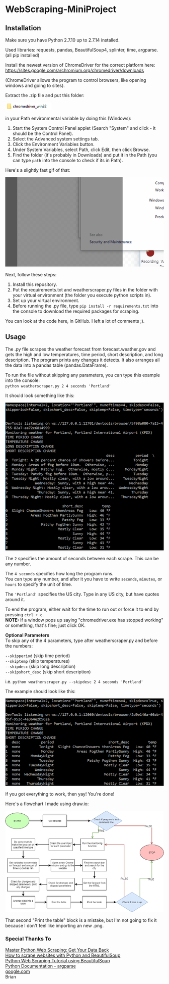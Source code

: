 # WebScraping-MiniProject
## Installation

Make sure you have Python 2.7.10 up to 2.7.14 installed.

Used libraries: requests, pandas, BeautifulSoup4, splinter, time, argparse.  
(all pip installed)

Install the newest version of ChromeDriver for the correct platform here: https://sites.google.com/a/chromium.org/chromedriver/downloads

(ChromeDriver allows the program to control browsers, like opening windows and going to sites).

Extract the .zip file and put this folder:

![ChromeDriver Folder](/images/cdriverfolder.PNG)

in your Path environmental variable by doing this (Windows):

1. Start the System Control Panel applet (Search "System" and click - it should be the Control Panel).  
2. Select the Advanced system settings tab.  
3. Click the Environment Variables button.  
4. Under System Variables, select Path, click Edit, then click Browse.  
5. Find the folder (it's probably in Downloads) and put it in the Path (you can type `path` into the console to check if its in Path).

Here's a slightly fast gif of that:

![How to edit Path](/images/chromedriverpath.gif)

Next, follow these steps:

1. Install this repository.  
2. Put the requirements.txt and weatherscraper.py files in the folder with your virtual environment (the folder you execute python scripts in).  
3. Set up your virtual environment.
4. Before running the .py file, type `pip install -r requirements.txt` into the console to download the required packages for scraping.

You can look at the code here, in GitHub. I left a lot of comments ;).


## Usage
The .py file scrapes the weather forecast from forecast.weather.gov and gets the high and low temperatures, time period, short description, and long description. The program prints any changes it detects. It also arranges all the data into a pandas table (pandas.DataFrame).

To run the file without skipping any parameters, you can type this example into the console:  
`python weatherscraper.py 2 4 seconds 'Portland'`  

It should look something like this:

![Weather Scraping Example](/images/skipdesc.PNG)

The `2` specifies the amount of seconds between each scrape. This can be any number.

The `4 seconds` specifies how long the program runs.  
You can type any number, and after it you have to write `seconds`, `minutes`, or `hours` to specify the unit of time.

The `'Portland'` specifies the US city. Type in any US city, but have quotes around it.

To end the program, either wait for the time to run out or force it to end by pressing `ctrl + c`.  
**NOTE:** If a window pops up saying "chromedriver.exe has stopped working" or something, that's fine; just click OK.

<b>Optional Parameters</b>  
To skip any of the 4 parameters, type after weatherscraper.py and before the numbers:

`--skipperiod` (skip time period)  
`--skiptemp` (skip temperatures)  
`--skipdesc` (skip long description)  
`--skipshort_desc` (skip short description)

i.e. `python weatherscraper.py --skipdesc 2 4 seconds 'Portland'`

The example should look like this:

![Weather Scraping Example - skipdesc](/images/webscraperpic.PNG)

If you got everything to work, then yay! You're done!

Here's a flowchart I made using draw.io:

![weatherscraper.py flowchart](/images/WeatherScraperDiagram.png)

That second "Print the table" block is a mistake, but I'm not going to fix it because I don't feel like importing an new .png.

### Special Thanks To  
[Master Python Web Scraping: Get Your Data Back](https://hackernoon.com/mastering-python-web-scraping-get-your-data-back-e9a5cc653d88)  
[How to scrape websites with Python and BeautifulSoup](https://medium.freecodecamp.org/how-to-scrape-websites-with-python-and-beautifulsoup-5946935d93fe)  
[Python Web Scraping Tutorial using BeautifulSoup](https://www.dataquest.io/blog/web-scraping-tutorial-python/)  
[Python Documentation - argparse](https://docs.python.org/3/library/argparse.html)  
[google.com](https://www.google.com/)  
Brian
